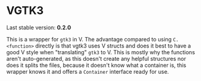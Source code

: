 # VGTK3

Last stable version: **0.2.0**

This is a wrapper for `gtk3` in V.
The advantage compared to using `C.<function>` directly is that vgtk3 uses V structs and does it best to have a good V style when "translating" `gtk3` to V.
This is mostly why the functions aren't auto-generated, as this doesn't create any helpful structures nor does it splits the files, because it doesn't know what a container is, this wrapper knows it and offers a `Container` interface ready for use.
